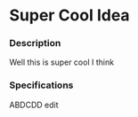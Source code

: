 # Super Cool Idea

### Description
Well this is super cool I think

### Specifications

ABDCDD
edit
